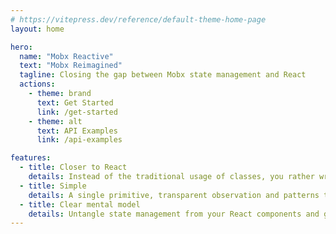 ```yaml
---
# https://vitepress.dev/reference/default-theme-home-page
layout: home

hero:
  name: "Mobx Reactive"
  text: "Mobx Reimagined"
  tagline: Closing the gap between Mobx state management and React
  actions:
    - theme: brand
      text: Get Started
      link: /get-started
    - theme: alt
      text: API Examples
      link: /api-examples

features:
  - title: Closer to React
    details: Instead of the traditional usage of classes, you rather write your state management like you write components
  - title: Simple
    details: A single primitive, transparent observation and patterns that help you organise and structure your state management
  - title: Clear mental model
    details: Untangle state management from your React components and get a clear separation of state management and deriving a UI from that state
---
```

